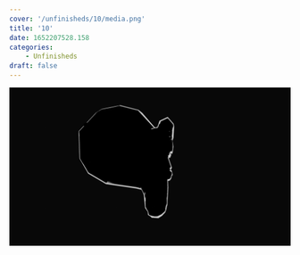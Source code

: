 ```yaml
---
cover: '/unfinisheds/10/media.png'
title: '10'
date: 1652207528.158
categories:
    - Unfinisheds
draft: false
---
```


![](media.png)

                